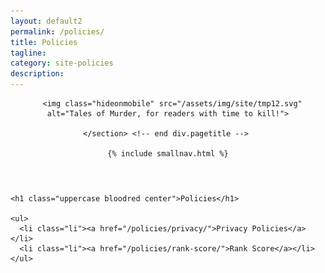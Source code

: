 ```yaml
---
layout: default2
permalink: /policies/
title: Policies
tagline: 
category: site-policies
description:
---
```


<div class="{{ page.title }}">

  <header class="pagehead">
     <section class="pagetitle">
      
      <img class="hideonmobile" src="/assets/img/site/tmp12.svg" alt="Tales of Murder, for readers with time to kill!">

    </section> <!-- end div.pagetitle --> 
    
    {% include smallnav.html %}
    
  </header>

  <div class="cf"></div>

  <section class="container card__container">

    <h1 class="uppercase bloodred center">Policies</h1>

    <ul>
      <li class="li"><a href="/policies/privacy/">Privacy Policies</a></li>
      <li class="li"><a href="/policies/rank-score/">Rank Score</a></li>
    </ul>

  </section> <!-- end section .container .card__container -->

</div>
